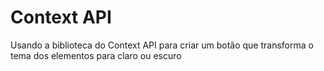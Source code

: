 # Context API

Usando a biblioteca do Context API para criar um botão que transforma o tema dos elementos para claro ou escuro
